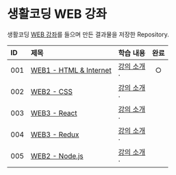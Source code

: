 # 생활코딩 WEB 강좌

생활코딩 [WEB 강좌](https://opentutorials.org/course/3083)를 들으며 만든 결과물을 저장한 Repository.


|ID|제목|학습 내용|완료|
|:---|:---|:---|:---:|
|001|[WEB1 - HTML & Internet](https://github.com/hwahyeon/Web_Open/tree/main/WEB1%20-%20HTML%20%26%20Internet)|[강의 소개](https://opentutorials.org/course/3084)<br>· |○|
|002|[WEB2 - CSS]()|[강의 소개]()<br>· ||
|003|[WEB3 - React]()|[강의 소개]()<br>· ||
|004|[WEB3 - Redux]()|[강의 소개]()<br>· ||
|005|[WEB2 - Node.js]()|[강의 소개]()<br>· ||
